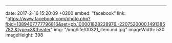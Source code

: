 ---
date: 2017-2-16 15:20:09 +0200
embed: "facebook"
link: "https://www.facebook.com/photo.php?fbid=1389407777796816&set=pb.100001828228976.-2207520000.1491385782.&type=3&theater"
img: "/img/life/00321_item.md.jpg"
imageWidth: 530
imageHeight: 398
